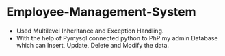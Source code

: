 # Employee-Management-System
- Used Multilevel Inheritance and Exception Handling.  
- With the help of Pymysql connected python to PhP my admin Database which can Insert, Update, Delete and Modify the data.
